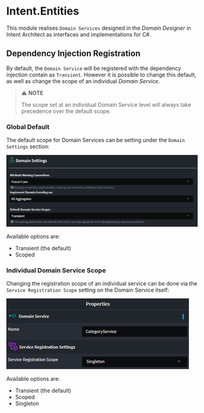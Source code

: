 ﻿# Intent.Entities

This module realises `Domain Services` designed in the _Domain Designer_ in Intent Architect as interfaces and implementations for C#.

## Dependency Injection Registration

By default, the `Domain Service` will be registered with the dependency injection contain as `Transient`. However it is possible to change this default, as well as change the scope of an individual _Domain Service_.

> ⚠️ **NOTE**
>
> The scope set at an individual Domain Service level will always take precedence over the default scope.

### Global Default

The default scope for Domain Services can be setting under the `Domain Settings` section:

![Global scope](images/global-scope.png)

Available options are:

- Transient (the default)
- Scoped

### Individual Domain Service Scope

Changing the registration scope of an individual service can be done via the `Service Registration Scope` setting on the Domain Service itself:

![Service scope](images/service-scope.png)

Available options are:

- Transient (the default)
- Scoped
- Singleton
